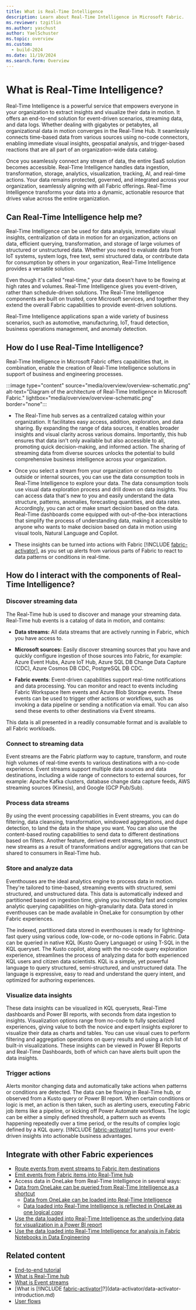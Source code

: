 ```yaml
---
title: What is Real-Time Intelligence
description: Learn about Real-Time Intelligence in Microsoft Fabric.
ms.reviewer: tzgitlin
ms.author: yaschust
author: YaelSchuster
ms.topic: overview
ms.custom:
  - build-2024
ms.date: 11/19/2024
ms.search.form: Overview
---
```

# What is Real-Time Intelligence?

Real-Time Intelligence is a powerful service that empowers everyone in
your organization to extract insights and visualize their data in
motion. It offers an end-to-end solution for event-driven scenarios,
streaming data, and data logs. Whether dealing with gigabytes or
petabytes, all organizational data in motion converges in the Real-Time
Hub. It seamlessly connects time-based data from various sources using
no-code connectors, enabling immediate visual insights, geospatial
analysis, and trigger-based reactions that are all part of an
organization-wide data catalog.

Once you seamlessly connect any stream of data, the entire SaaS solution
becomes accessible. Real-Time Intelligence handles data ingestion,
transformation, storage, analytics, visualization, tracking, AI, and
real-time actions. Your data remains protected, governed, and integrated
across your organization, seamlessly aligning with all Fabric offerings.
Real-Time Intelligence transforms your data into a dynamic, actionable
resource that drives value across the entire organization.

## Can Real-Time Intelligence help me?

Real-Time Intelligence can be used for data analysis, immediate visual
insights, centralization of data in motion for an organization, actions
on data, efficient querying, transformation, and storage of large
volumes of structured or unstructured data. Whether you need to evaluate
data from IoT systems, system logs, free text, semi structured data, or
contribute data for consumption by others in your organization,
Real-Time Intelligence provides a versatile solution.

Even though it's called "real-time," your data doesn't have to be
flowing at high rates and volumes. Real-Time Intelligence gives you
event-driven, rather than schedule-driven solutions. The Real-Time
Intelligence components are built on trusted, core Microsoft services,
and together they extend the overall Fabric capabilities to provide
event-driven solutions.

Real-Time Intelligence applications span a wide variety of business
scenarios, such as automotive, manufacturing, IoT, fraud detection,
business operations management, and anomaly detection.

## How do I use Real-Time Intelligence?

Real-Time Intelligence in Microsoft Fabric offers capabilities that, in
combination, enable the creation of Real-Time Intelligence solutions in
support of business and engineering processes.

:::image type="content" source="media/overview/overview-schematic.png" alt-text="Diagram of the architecture of Real-Time Intelligence in Microsoft Fabric." lightbox="media/overview/overview-schematic.png" border="none":::

-   The Real-Time hub serves as a centralized catalog within your organization. It facilitates easy access, addition, exploration, and data sharing. By expanding the range of data sources, it enables broader insights and visual clarity across various domains. Importantly, this hub ensures that data isn't only available but also accessible to all, promoting quick decision-making, and informed action. The sharing of streaming data from diverse sources unlocks the potential to build comprehensive business intelligence across your organization.

- Once you select a stream from your organization or connected to
outside or internal sources, you can use the data consumption tools
in Real-Time Intelligence to explore your data. The data consumption
tools use visual data exploration process and drill down on data
insights. You can access data that's new to you and easily
understand the data structure, patterns, anomalies, forecasting
quantities, and data rates. Accordingly, you can act or make smart decision based on the data. Real-Time dashboards come equipped with out-of-the-box
interactions that simplify the process of understanding data, making
it accessible to anyone who wants to make decision based on data in
motion using visual tools, Natural Language and Copilot.

-   These insights can be turned into actions with Fabric [!INCLUDE [fabric-activator](../includes/fabric-activator.md)], as
    you set up alerts from various parts of Fabric to react to
    data patterns or conditions in real-time.

##  How do I interact with the components of Real-Time Intelligence?

### Discover streaming data

The Real-Time hub is used to discover and manage your streaming data.
Real-Time hub events is a catalog of data in motion, and contains:

-   **Data streams:** All data streams that are actively running in
    Fabric, which you have access to.

-   **Microsoft sources:** Easily discover streaming sources that you
    have and quickly configure ingestion of those sources into Fabric,
    for example: Azure Event Hubs, Azure IoT Hub, Azure SQL DB Change
    Data Capture (CDC), Azure Cosmos DB CDC, PostgreSQL DB CDC.

-   **Fabric events**: Event-driven capabilities support real-time notifications and data processing. You can monitor and react to events including Fabric Workspace Item events and Azure Blob Storage events. These events can be used to trigger other actions or workflows, such as invoking a data pipeline or sending a notification via email. You can also send these events to other destinations via Event streams. 

This data is all presented in a readily consumable format and is
available to all Fabric workloads.

### Connect to streaming data

Event streams are the Fabric platform way to capture, transform, and
route high volumes of real-time events to various destinations with a
no-code experience. Event streams support multiple data sources and data
destinations, including a wide range of connectors to external sources,
for example: Apache Kafka clusters, database change data capture feeds,
AWS streaming sources (Kinesis), and Google (GCP Pub/Sub).

### Process data streams

By using the event processing capabilities in Event streams, you can do
filtering, data cleansing, transformation, windowed aggregations, and
dupe detection, to land the data in the shape you want. You can also use
the content-based routing capabilities to send data to different
destinations based on filters. Another feature, derived event streams,
lets you construct new streams as a result of transformations and/or
aggregations that can be shared to consumers in Real-Time hub.

### Store and analyze data

Eventhouses are the ideal analytics engine to process data in motion. They're tailored to time-based, streaming events with structured, semi structured, and unstructured data. This data is
automatically indexed and partitioned based on ingestion time, giving you incredibly fast and complex analytic querying capabilities on high-granularity data. Data stored in eventhouses can be made available in OneLake for consumption by other Fabric experiences.

The indexed, partitioned data stored in eventhouses is ready for
lightning-fast query using various code, low-code, or no-code
options in Fabric. Data can be queried in native KQL (Kusto Query
Language) or using T-SQL in the KQL queryset. The Kusto copilot, along
with the no-code query exploration experience, streamlines the process
of analyzing data for both experienced KQL users and citizen data
scientists. KQL is a simple, yet powerful language to query structured,
semi-structured, and unstructured data. The language is expressive, easy
to read and understand the query intent, and optimized for authoring
experiences.

### Visualize data insights

These data insights can be visualized in KQL querysets, Real-Time
dashboards and Power BI reports, with seconds from data ingestion to
insights. Visualization options range from no-code to fully specialized
experiences, giving value to both the novice and expert insights
explorer to visualize their data as charts and tables. You can use
visual cues to perform filtering and aggregation operations on query
results and using a rich list of built-in visualizations. These insights
can be viewed in Power BI Reports and Real-Time Dashboards, both of
which can have alerts built upon the data insights.

### Trigger actions

Alerts monitor changing data and automatically take actions when
patterns or conditions are detected. The data can be flowing in
Real-Time hub, or observed from a Kusto query or Power BI report. When
certain conditions or logic is met, an action is then taken, such as
alerting users, executing Fabric job items like a pipeline, or kicking
off Power Automate workflows. The logic can be either a simply defined
threshold, a pattern such as events happening repeatedly over a time
period, or the results of complex logic defined by a KQL query.
[!INCLUDE [fabric-activator](../includes/fabric-activator.md)] turns your event-driven insights into actionable business
advantages.

## Integrate with other Fabric experiences

- [Route events from event streams to Fabric item destinations](event-streams/route-events-based-on-content.md)
- [Emit events from Fabric items into Real-Time hub](../real-time-hub/explore-fabric-workspace-item-events.md)
- Access data in OneLake from Real-Time Intelligence in several
ways:
-   [Data from OneLake can be queried from Real-Time Intelligence as a shortcut](database-shortcut.md)
    -  [ Data from OneLake can be loaded into Real-Time Intelligence](get-data-onelake.md)
    -  [Data loaded into Real-Time Intelligence is reflected in OneLake as one logical copy](one-logical-copy.md)
- [Use the data loaded into Real-Time Intelligence as the underlying data for visualization in a Power BI report](create-powerbi-report.md)
- [Use the data loaded into Real-Time Intelligence for analysis in Fabric Notebooks in Data Engineering](notebooks.md)


##  Related content

- [End-to-end tutorial](tutorial-introduction.md)
- [What is Real-Time hub](../real-time-hub/real-time-hub-overview.md)
- [What is Event streams](event-streams/overview.md)
- [What is [!INCLUDE [fabric-activator](../includes/fabric-activator.md)]?](data-activator/data-activator-introduction.md)
- [User flows](user-flow-1.md)
